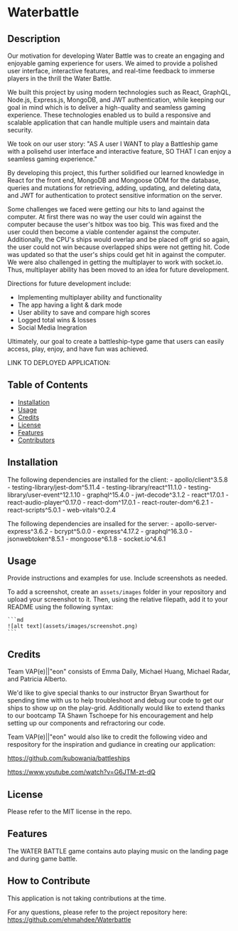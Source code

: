 # Waterbattle


## Description

Our motivation for developing Water Battle was to create an engaging and enjoyable gaming experience for users. We aimed to provide a polished user interface, interactive features, and real-time feedback to immerse players in the thrill the Water Battle.

We built this project by using modern technologies such as React, GraphQL, Node.js, Express.js, MongoDB, and JWT authentication, while keeping our goal in mind which is to deliver a high-quality and seamless gaming experience. These technologies enabled us to build a responsive and scalable application that can handle multiple users and maintain data security.

We took on our user story:
"AS A user
I WANT to play a Battleship game with a polisehd user interface and interactive feature,
SO THAT I can enjoy a seamless gaming experience."

By developing this project, this further solidified our learned knowledge in React for the front end, MongoDB and Mongoose ODM for the database, queries and mutations for retrieving, adding, updating, and deleting data, and JWT for authentication to protect sensitive information on the server.  

Some challenges we faced were getting our hits to land against the computer.  At first there was no way the user could win against the computer because the user's hitbox was too big.  This was fixed and the user could then become a viable contender against the computer. Additionally, the CPU's ships would overlap and be placed off grid so again, the user could not win because overlapped ships were not getting hit.  Code was updated so that the user's ships could get hit in against the computer.  We were also challenged in getting the multiplayer to work with socket.io.  Thus, multiplayer ability has been moved to an idea for future development.  

Directions for future development include: 
- Implementing multiplayer ability and functionality
- The app having a light & dark mode 
- User ability to save and compare high scores
- Logged total wins & losses
- Social Media Inegration

Ultimately, our goal to create a battleship-type game that users can easily access, play, enjoy, and have fun was achieved. 

LINK TO DEPLOYED APPLICATION: 


## Table of Contents 

- [Installation](#installation)
- [Usage](#usage)
- [Credits](#credits)
- [License](#license)
- [Features](#features)
- [Contributors](#contributors)

## Installation

The following dependencies are installed for the client:
    - apollo/client^3.5.8
    - testing-library/jest-dom^5.11.4
    - testing-library/react^11.1.0
    - testing-library/user-event^12.1.10
    - graphql^15.4.0
    - jwt-decode^3.1.2
    - react^17.0.1
    - react-audio-player^0.17.0
    - react-dom^17.0.1
    - react-router-dom^6.2.1
    - react-scripts^5.0.1
    - web-vitals^0.2.4

The following dependencies are insalled for the server:
    - apollo-server-express^3.6.2
    - bcrypt^5.0.0
    - express^4.17.2
    - graphql^16.3.0
    - jsonwebtoken^8.5.1
    - mongoose^6.1.8
    - socket.io^4.6.1


## Usage

Provide instructions and examples for use. Include screenshots as needed.

To add a screenshot, create an `assets/images` folder in your repository and upload your screenshot to it. Then, using the relative filepath, add it to your README using the following syntax:

    ```md
    ![alt text](assets/images/screenshot.png)
    ```

## Credits

Team VAP(e)||"eon" consists of Emma Daily, Michael Huang, Michael Radar, and Patricia Alberto.  

We'd like to give special thanks to our instructor Bryan Swarthout for spending time with us to help troubleshoot and debug our code to get our ships to show up on the play-grid.  Additionally would like to extend thanks to our bootcamp TA Shawn Tschoepe for his encouragement and help setting up our components and refractoring our code.  

Team VAP(e)||"eon" would also like to credit the following video and respository for the inspiration and gudiance in creating our application:

https://github.com/kubowania/battleships

https://www.youtube.com/watch?v=G6JTM-zt-dQ


## License

Please refer to the MIT license in the repo. 

## Features

The WATER BATTLE game contains auto playing music on the landing page and during game battle.  

## How to Contribute

This application is not taking contributions at the time.  

For any questions, please refer to the project repository here: https://github.com/ehmahdee/Waterbattle


